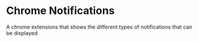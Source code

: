 # Chrome Notifications
A chrome extensions that shows the different types of notifications that can be displayed
